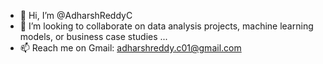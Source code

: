 - 👋 Hi, I’m @AdharshReddyC
- 💞️  I’m looking to collaborate on data analysis projects, machine learning models, or business case studies ...
- 📫 Reach me on Gmail: adharshreddy.c01@gmail.com

<!---
AdharshReddyC/AdharshReddyC is a ✨ special ✨ repository because its `README.md` (this file) appears on your GitHub profile.
You can click the Preview link to take a look at your changes.
--->
